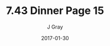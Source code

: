 ---
title: '7.43 Dinner Page 15'
alt: 'Mysteries of the Arcana'
date: '2017-01-30'
author: 'J Gray'
artist: 'Keira'
chapter: '7 Tales of the Arcana'
filler: false
---